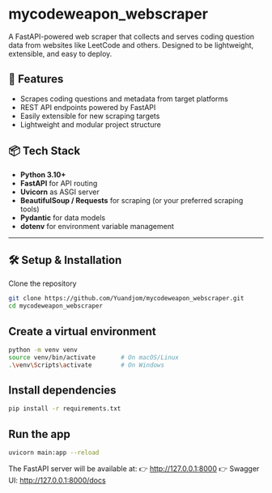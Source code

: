 # mycodeweapon_webscraper

A FastAPI-powered web scraper that collects and serves coding question data from websites like LeetCode and others. Designed to be lightweight, extensible, and easy to deploy.

## 🚀 Features

- Scrapes coding questions and metadata from target platforms
- REST API endpoints powered by FastAPI
- Easily extensible for new scraping targets
- Lightweight and modular project structure

## 📦 Tech Stack

- **Python 3.10+**
- **FastAPI** for API routing
- **Uvicorn** as ASGI server
- **BeautifulSoup / Requests** for scraping (or your preferred scraping tools)
- **Pydantic** for data models
- **dotenv** for environment variable management

---

## 🛠️ Setup & Installation
Clone the repository

```bash
git clone https://github.com/Yuandjom/mycodeweapon_webscraper.git
cd mycodeweapon_webscraper
```
## Create a virtual environment

```bash
python -m venv venv
source venv/bin/activate       # On macOS/Linux
.\venv\Scripts\activate        # On Windows
```

## Install dependencies

```bash
pip install -r requirements.txt
```

## Run the app

```bash
uvicorn main:app --reload     
```

The FastAPI server will be available at:
👉 http://127.0.0.1:8000
👉 Swagger UI: http://127.0.0.1:8000/docs

